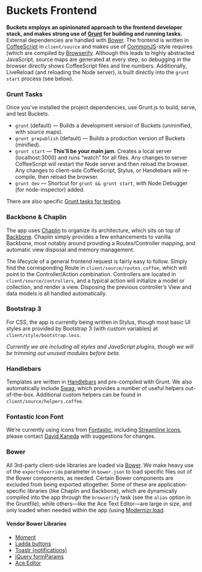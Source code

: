 # Buckets Frontend

**Buckets employs an opinionated approach to the frontend developer stack, and makes strong use of [Grunt](http://gruntjs.com) for building and running tasks.** External dependencies are handled with [Bower](http://bower.io). The frontend is written in [CoffeeScript](http://coffeescript.org) in `client/source` and makes use of [CommonJS](http://wiki.commonjs.org/wiki/CommonJS)-style requires (which are compiled by [Browserify](http://browserify.org). Although this leads to highly abstracted JavaScript, source maps are generated at every step, so debugging in the browser directly shows CoffeeScript files and line numbers. Additionally, LiveReload (and reloading the Node server), is built directly into the `grunt start` process (see below).

### Grunt Tasks

Once you’ve installed the project dependencies, use Grunt.js to build, serve, and test Buckets.

* `grunt` (default) — Builds a development version of Buckets (unminified, with source maps).
* `grunt prepublish` (default) — Builds a production version of Buckets (minified).
* `grunt start` — **This’ll be your main jam.** Creates a local server (localhost:3000) and runs “watch” for all files. Any changes to server CoffeeScript will restart the Node server and then reload the browser. Any changes to client-side CoffeeScript, Stylus, or Handlebars will re-compile, then reload the browser.
* `grunt dev` — Shortcut for `grunt && grunt start`, with Node Debugger (for node-inspector) added.

There are also specific [Grunt tasks for testing](./tests.md).

### Backbone & Chaplin

The app uses [Chaplin](http://chaplinjs.org) to organize its architecture, which sits on top of [Backbone](http://backbonejs.org). Chaplin simply provides a few enhancements to vanilla Backbone, most notably around providing a Routes/Controller mapping, and automatic view disposal and memory management.

The lifecycle of a general frontend request is fairly easy to follow. Simply find the corresponding Route in `client/source/routes.coffee`, which will point to the Controller/Action combination. Controllers are located in `client/source/controllers`, and a typical action will initialize a model or collection, and render a view. Disposing the previous controller’s View and data models is all handled automatically.

### Bootstrap 3

For CSS, the app is currently being written in Stylus, though most basic UI styles are provided by Bootstrap 3 (with custom variables) at `client/style/bootstrap.less`.

_Currently we are including all styles and JavaScript plugins, though we will be trimming out unused modules before beta._

### Handlebars

Templates are written in [Handlebars](http://handlebarsjs.com) and pre-compiled with Grunt. We also automatically include [Swag](https://github.com/elving/swag), which provides a number of useful helpers out-of-the-box. Additional custom helpers can be found in `client/source/helpers.coffee`.

### Fontastic Icon Font

We’re currently using icons from [Fontastic](http://fontastic.me), including [Streamline Icons](http://www.streamlineicons.com), please contact [David Kaneda](http://davidkaneda.com) with suggestions for changes.

### Bower

All 3rd-party client-side libraries are loaded via [Bower](http://bower.io). We make heavy use of the `exportsOverride` parameter in `bower.json` to load specific files out of the Bower components, as needed. Certain Bower components are excluded from being exported altogether. Some of these are application-specific libraries (like Chaplin and Backbone), which are dynamically compiled into the app through the `browserify` task (see the `alias` option in the Gruntfile), while others—like the Ace Text Editor—are large in size, and only loaded when needed within the app (using [Modernizr.load](http://modernizr.com/docs/#load).

#### Vendor Bower Libraries

* [Moment](http://momentjs.com)
* [Ladda buttons](http://lab.hakim.se/ladda/)
* [Toastr (notifications)](https://github.com/CodeSeven/toastr)
* [jQuery formParams](http://api.jquery.com/jquery.param/)
* [Ace Editor](http://ace.c9.io)
